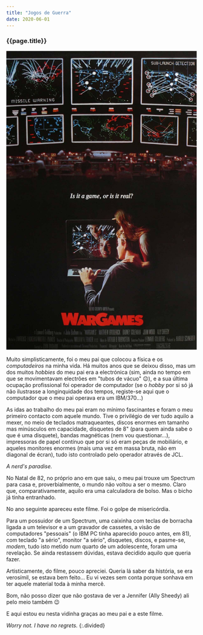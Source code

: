 ```yaml
---
title: "Jogos de Guerra"
date: 2020-06-01
---
```


### {{page.title}} ###
![games](assets/images/film-list/flm_4.jpg)

Muito simplisticamente, foi o meu pai que colocou a física e os *computadeiros* na minha vida. Há muitos anos que se deixou disso, mas um dos muitos *hobbies* do meu pai era a electrónica (sim, ainda no tempo em que se movimentavam electrões em "tubos de vácuo" 😉), e a sua última ocupação profissional foi operador de computador (se o *hobby* por si só já não ilustrasse a longinquidade dos tempos, registe-se aqui que o computador que o meu pai operava era um IBM/370...)

As idas ao trabalho do meu pai eram no mínimo fascinantes e foram o meu primeiro contacto com aquele mundo. Tive o privilégio de ver tudo aquilo a mexer, no meio de teclados matraqueantes, discos enormes em tamanho mas minúsculos em capacidade, disquetes de 8" (para quem ainda sabe o que é uma disquete), bandas magnéticas (nem vou questionar...), impressoras de papel contínuo que por si só eram peças de mobiliário, e aqueles monitores enormes (mais uma vez em massa bruta, não em diagonal de écran), tudo isto controlado pelo operador através de JCL.

*A nerd's paradise.*

No Natal de 82, no próprio ano em que saiu, o meu pai trouxe um Spectrum para casa e, proverbialmente, o mundo não voltou a ser o mesmo. Claro que, comparativamente, aquilo era uma calculadora de bolso. Mas o bicho já tinha entranhado.

No ano seguinte apareceu este filme. Foi o golpe de misericórdia.

Para um possuidor de um Spectrum, uma caixinha com teclas de borracha ligada a um televisor e a um gravador de cassetes, a visão de computadores "pessoais" (o IBM PC tinha aparecido pouco antes, em 81), com teclado "a sério", monitor "a sério", disquetes, discos, e pasme-se, *modem*, tudo isto metido num quarto de um adolescente, foram uma revelação. Se ainda restassem dúvidas, estava decidido aquilo que queria fazer.

Artisticamente, do filme, pouco apreciei. Queria lá saber da história, se era verosímil, se estava bem feito... Eu vi vezes sem conta porque sonhava em ter aquele material toda à minha mercê.

Bom, não posso dizer que não gostava de ver a Jennifer (Ally Sheedy) ali pelo meio também 😉

E aqui estou eu nesta vidinha graças ao meu pai e a este filme.

*Worry not. I have no regrets.*
{:.divided}